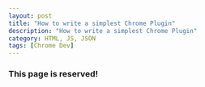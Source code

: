 ```yaml
---
layout: post
title: "How to write a simplest Chrome Plugin"
description: "How to write a simplest Chrome Plugin"
category: HTML, JS, JSON
tags: [Chrome Dev]
---
```


### This page is reserved!
